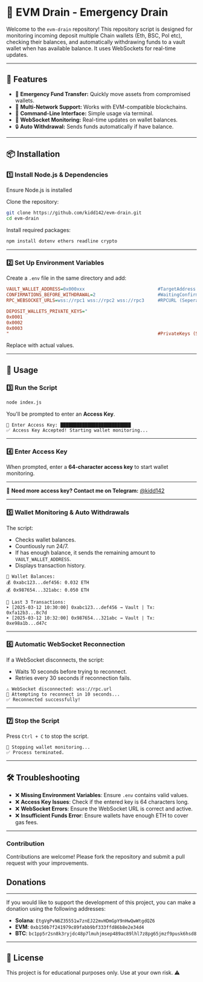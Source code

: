 # 🚀 EVM Drain - Emergency Drain

Welcome to the `evm-drain` repository! This repository script is designed for monitoring incoming deposit multiple Chain wallets (Eth, BSC, Pol etc), checking their balances, and automatically withdrawing funds to a vault wallet when has available balance. It uses WebSockets for real-time updates.

---

## 📌 Features

- 📡 **Emergency Fund Transfer:** Quickly move assets from compromised wallets.
- 🔄 **Multi-Network Support:** Works with EVM-compatible blockchains. 
- 🎯 **Command-Line Interface:** Simple usage via terminal. 
- 🚀 **WebSocket Monitoring:** Real-time updates on wallet balances. 
- 🔒 **Auto Withdrawal:** Sends funds automatically if have balance. 

---

## 📦 Installation

### **1️⃣ Install Node.js & Dependencies**
Ensure Node.js is installed 

Clone the repository:

```sh
git clone https://github.com/kidd142/evm-drain.git
cd evm-drain
```

Install required packages:

```sh
npm install dotenv ethers readline crypto
```

---

### **2️⃣ Set Up Environment Variables**
Create a `.env` file in the same directory and add:

```ini
VAULT_WALLET_ADDRESS=0x000xxx                           #TargetAddress
CONFIRMATIONS_BEFORE_WITHDRAWAL=2                       #WaitingConfirmation
RPC_WEBSOCKET_URLS=wss://rpc1 wss://rpc2 wss://rpc3     #RPCURL (Seperate Space)

DEPOSIT_WALLETS_PRIVATE_KEYS="
0x0001
0x0002
0x0003
"                                                       #PrivateKeys (Seperate Line)
```

Replace with actual values.

---

## 🚀 Usage

### **3️⃣ Run the Script**
```sh
node index.js
```
You'll be prompted to enter an **Access Key**.

```
🔐 Enter Access Key: ██████████████████████████
✅ Access Key Accepted! Starting wallet monitoring...
```

---

### **4️⃣ Enter Access Key**
When prompted, enter a **64-character access key** to start wallet monitoring.


---
📢 **Need more access key? Contact me on Telegram:** [@kidd142](https://t.me/kidd142)

---

### **5️⃣ Wallet Monitoring & Auto Withdrawals**
The script:
  - Checks wallet balances.
  - Countiously run 24/7.
  - If has enough balance, it sends the remaining amount to `VAULT_WALLET_ADDRESS`.
  - Displays transaction history.

```
🔄 Wallet Balances:
💰 0xabc123...def456: 0.032 ETH
💰 0x987654...321abc: 0.050 ETH

📜 Last 3 Transactions:
➤ [2025-03-12 10:30:00] 0xabc123...def456 → Vault | Tx: 0xfa12b3...8c7d
➤ [2025-03-12 10:32:00] 0x987654...321abc → Vault | Tx: 0xe98a1b...d47c
```

---

### **6️⃣ Automatic WebSocket Reconnection**
If a WebSocket disconnects, the script:
- Waits 10 seconds before trying to reconnect.
- Retries every 30 seconds if reconnection fails.

```
⚠️ WebSocket disconnected: wss://rpc.url
🔄 Attempting to reconnect in 10 seconds...
✅ Reconnected successfully!
```

---

### **7️⃣ Stop the Script**
Press `Ctrl + C` to stop the script.

```
🛑 Stopping wallet monitoring...
✅ Process terminated.
```

---

## 🛠 Troubleshooting
- ❌ **Missing Environment Variables**: Ensure `.env` contains valid values.
- ❌ **Access Key Issues**: Check if the entered key is 64 characters long.
- ❌ **WebSocket Errors**: Ensure the WebSocket URL is correct and active.
- ❌ **Insufficient Funds Error**: Ensure wallets have enough ETH to cover gas fees.

---
### Contribution

Contributions are welcome! Please fork the repository and submit a pull request with your improvements.

## Donations
---

If you would like to support the development of this project, you can make a donation using the following addresses:

- **Solana**: `EtgVgPvN6Z35551w7znEJ22mvHDmGpY9nHwQwWtgdQZ6`
- **EVM**: `0xb150b7f241979c89fabb9bf333ffd86b8e2e34d4`
- **BTC**: `bc1pp5r2sn8k3ryjdc48p7lmuhjmsep489ac89lhl7z8pg65jmzf9pusk6hsd8`
---
## 📜 License
This project is for educational purposes only. Use at your own risk. ⚠️
